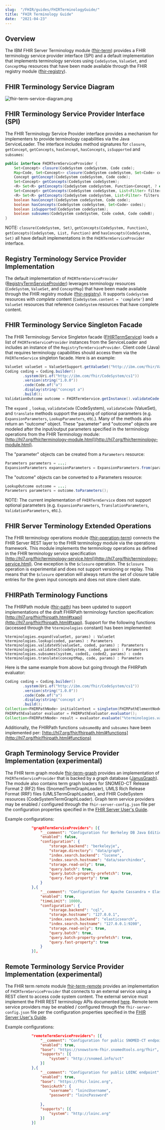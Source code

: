 ```yaml
---
slug:  "/FHIR/guides/FHIRTerminologyGuide/"
title: "FHIR Terminology Guide"
date:  "2021-04-23"
---
```


## Overview

The IBM FHIR Server Terminology module ([fhir-term](https://github.com/IBM/FHIR/tree/main/term/fhir-term)) provides a FHIR terminology service provider interface (SPI) and a default implementation that implements terminology services using `CodeSystem`, `ValueSet`, and `ConceptMap` resources that have been made available through the FHIR registry module ([fhir-registry](https://github.com/IBM/FHIR/tree/main/fhir-registry)).

## FHIR Terminology Service Diagram

![fhir-term-service-diagram.png](fhir-term-service-diagram.png)

## FHIR Terminology Service Provider Interface (SPI)

The FHIR Terminology Service Provider interface provides a mechanism for implementers to provide terminology capabilities via the Java ServiceLoader. The interface includes method signatures for `closure`, `getConcept`, `getConcepts`, `hasConcept`, `hasConcepts`, `isSupported` and `subsumes`:

```java
public interface FHIRTermServiceProvider {
    Set<Concept> closure(CodeSystem codeSystem, Code code);
    Map<Code, Set<Concept>> closure(CodeSystem codeSystem, Set<Code> codes);
    Concept getConcept(CodeSystem codeSystem, Code code);
    Set<Concept> getConcepts(CodeSystem codeSystem);
    <R> Set<R> getConcepts(CodeSystem codeSystem, Function<Concept, ? extends R> function);
    Set<Concept> getConcepts(CodeSystem codeSystem, List<Filter> filters);
    <R> Set<R> getConcepts(CodeSystem codeSystem, List<Filter> filters, Function<Concept, ? extends R> function);
    boolean hasConcept(CodeSystem codeSystem, Code code);
    boolean hasConcepts(CodeSystem codeSystem, Set<Code> codes);
    boolean isSupported(CodeSystem codeSystem);
    boolean subsumes(CodeSystem codeSystem, Code codeA, Code codeB);
}
```

NOTE: `closure(CodeSystem, Set)`, `getConcepts(CodeSystem, Function)`, `getConcepts(CodeSystem, List, Function)` and `hasConcepts(CodeSystem, Set)` all have default implementations in the `FHIRTermServiceProvider` interface.

## Registry Terminology Service Provider Implementation

The default implementation of `FHIRTermServiceProvider` ([RegistryTermServiceProvider](https://github.com/IBM/FHIR/blob/main/term/fhir-term/src/main/java/com/ibm/fhir/term/service/provider/RegistryTermServiceProvider.java)) leverages terminology resources (`CodeSystem`, `ValueSet`, and `ConceptMap`) that have been made available through the FHIR registry module ([fhir-registry](https://github.com/IBM/FHIR/tree/main/fhir-registry)). It supports `CodeSystem` resources with *complete* content (`CodeSystem.content = 'complete'`) and `ValueSet` resources that reference `CodeSystem` resources that have complete content.

## FHIR Terminology Service Singleton Facade

The FHIR Terminology Service Singleton facade ([FHIRTermService](https://github.com/IBM/FHIR/blob/main/term/fhir-term/src/main/java/com/ibm/fhir/term/service/FHIRTermService.java)) loads a list of `FHIRTermServiceProvider` instances from the ServiceLoader and includes an instance of the `RegistryTermServiceProvider`. Client code (Java) that requires terminology capabilities should access them via the `FHIRTermService` singleton facade. Here is an example:

```java
ValueSet valueSet = ValueSetSupport.getValueSet("http://ibm.com/fhir/ValueSet/vs1");
Coding coding = Coding.builder()
        .system(Uri.of("http://ibm.com/fhir/CodeSystem/cs1"))
        .version(string("1.0.0"))
        .code(Code.of("a")
        .display(string("concept a")
        .build();
ValidationOutcome outcome = FHIRTermService.getInstance().validateCode(valueSet, coding);
```

The `expand `, `lookup`, `validateCode` (CodeSystem), `validateCode` (ValueSet), and `translate` methods support the passing of optional parameters (e.g. `ExpansionParameters`, `LookupParameters`, etc.). Many of the methods also return an "outcome" object. These "parameter" and "outcome" objects are modeled after the input/output parameters specified in the terminology operations from the FHIR Terminology module: [http://hl7.org/fhir/terminology-module.html](http://hl7.org/fhir/terminology-module.html).

The "parameter" objects can be created from a `Parameters` resource:

```java
Parameters parameters = ...;
ExpansionParameters expansionParameters = ExpansionParameters.from(parameters);
```

The "outcome" objects can be converted to a Parameters resource:

```java
LookupOutcome outcome = ...;
Parameters parameters = outcome.toParameters();
```

NOTE: The current implementation of `FHIRTermService` does not support optional parameters (e.g. `ExpansionParameters`, `TranslationParameters`, `ValidationParameters`, etc.).

## FHIR Server Terminology Extended Operations

The FHIR terminology operations module ([fhir-operation-term](https://github.com/IBM/FHIR/tree/main/term/operation/fhir-operation-term)) connects the FHIR Server REST layer to the FHIR terminology module via the operations framework. This module implements the terminology operations as defined in the FHIR terminology service specification [http://hl7.org/fhir/terminology-service.html](http://hl7.org/fhir/terminology-service.html). One exception is the `$closure` operation. The `$closure` operation is experimental and does not support versioning or replay. This means that the `$closure` operation will always return the set of closure table entries for the given input concepts and does not store client state.

## FHIRPath Terminology Functions

The FHIRPath module ([fhir-path](https://github.com/IBM/FHIR/tree/main/fhir-path)) has been updated to support implementations of the draft FHIRPath terminology function specification: [http://hl7.org/fhir/fhirpath.html#txapi](http://hl7.org/fhir/fhirpath.html#txapi). Support for the following functions (accessed through the `%terminologies` constant) has been implemented:

```
%terminologies.expand(valueSet, params) : ValueSet
%terminologies.lookup(coded, params) : Parameters
%terminologies.validateVS(valueSet, coded, params) : Parameters
%terminologies.validateCS(codeSystem, coded, params) : Parameters
%terminologies.subsumes(system, coded1, coded2, params) : code
%terminologies.translate(conceptMap, code, params) : Parameters
```

Here is the same example from above but going through the FHIRPath evaluator:

```java
Coding coding = Coding.builder()
        .system(Uri.of("http://ibm.com/fhir/CodeSystem/cs1"))
        .version(string("1.0.0"))
        .code(Code.of("a")
        .display(string("concept a")
        .build();
Collection<FHIRPathNode> initialContext = singleton(FHIRPathElementNode.elementNode(coding));
FHIRPathEvaluator evaluator = FHIRPathEvaluator.evaluator();
Collection<FHIRPathNode> result = evaluator.evaluate("%terminologies.validateCode('http://ibm.com/fhir/ValueSet/vs1', %context)");

```

Additionally, the FHIRPath functions `subsumedBy` and `subsumes` have been implemented per: [http://hl7.org/fhir/fhirpath.html#functions](http://hl7.org/fhir/fhirpath.html#functions)

## Graph Terminology Service Provider Implementation (experimental)

The FHIR term graph module [fhir-term-graph](https://github.com/IBM/FHIR/tree/main/term/fhir-term-graph) provides an implementation of `FHIRTermServiceProvider` that is backed by a graph database ([JanusGraph](https://janusgraph.org)). The module also contains term graph loaders for SNOMED-CT Release Format 2 (RF2) files (SnomedTermGraphLoader), UMLS Rich Release Format (RRF) files (UMLSTermGraphLoader), and FHIR CodeSystem resources (CodeSystemTermGraphLoader). Graph term service providers may be enabled / configured through the `fhir-server-config.json` file per the configuration properties specified in the [FHIR Server User's Guide](https://ibm.github.io/FHIR/guides/FHIRServerUsersGuide#51-configuration-properties-reference).

Example configurations:

``` json
            "graphTermServiceProviders": [{
                "__comment": "Configuration for Berkeley DB Java Edition + Lucene",
                "enabled": false,
                "configuration": {
                    "storage.backend": "berkeleyje",
                    "storage.directory": "data/graph",
                    "index.search.backend": "lucene",
                    "index.search.hostname": "data/searchindex",
                    "storage.read-only": true,
                    "query.batch": true,
                    "query.batch-property-prefetch": true,
                    "query.fast-property": true
                }
            },{
                "__comment": "Configuration for Apache Cassandra + ElasticSearch",
                "enabled": true,
                "timeLimit": 10000,
                "configuration": {
                    "storage.backend": "cql",
                    "storage.hostname": "127.0.0.1",
                    "index.search.backend": "elasticsearch",
                    "index.search.hostname": "127.0.0.1:9200",
                    "storage.read-only": true,
                    "query.batch": true,
                    "query.batch-property-prefetch": true,
                    "query.fast-property": true
                }
            }],
```

## Remote Terminology Service Provider Implementation (experimental)

The FHIR term remote module [fhir-term-remote](https://github.com/IBM/FHIR/tree/main/term/fhir-term-remote) provides an implementation of `FHIRTermServiceProvider` that connects to an external service using a REST client to access code system content. The external service must implement the FHIR REST terminology APIs documented [here](http://hl7.org/fhir/terminology-service.html). Remote term service providers may be enabled / configured through the `fhir-server-config.json` file per the configuration properties specified in the [FHIR Server User's Guide](https://ibm.github.io/FHIR/guides/FHIRServerUsersGuide#51-configuration-properties-reference).

Example configurations:


``` json
            "remoteTermServiceProviders": [{
                "__comment": "Configuration for public SNOMED-CT endpoint",
                "enabled": true,
                "base": "https://snowstorm-fhir.snomedtools.org/fhir",
                "supports": [{
                    "system": "http://snomed.info/sct"
                }]
            },{
                "__comment": "Configuration for public LOINC endpoint",
                "enabled": true,
                "base": "https://fhir.loinc.org",
                "basicAuth": {
                    "username": "loincUsername",
                    "password": "loincPassword"
                
                },
                "supports": [{
                    "system": "http://loinc.org"
                }]
            }]
```